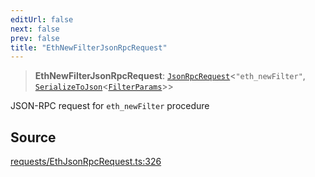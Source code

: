 ```yaml
---
editUrl: false
next: false
prev: false
title: "EthNewFilterJsonRpcRequest"
---
```


> **EthNewFilterJsonRpcRequest**: [`JsonRpcRequest`](/reference/jsonrpc/type-aliases/jsonrpcrequest/)\<`"eth_newFilter"`, [`SerializeToJson`](/reference/tevm/procedures-types/type-aliases/serializetojson/)\<[`FilterParams`](/reference/actions-types/type-aliases/filterparams/)\>\>

JSON-RPC request for `eth_newFilter` procedure

## Source

[requests/EthJsonRpcRequest.ts:326](https://github.com/evmts/tevm-monorepo/blob/main/packages/procedures-types/src/requests/EthJsonRpcRequest.ts#L326)
